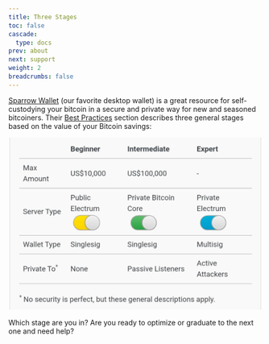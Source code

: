 ```yaml
---
title: Three Stages
toc: false
cascade:
  type: docs
prev: about
next: support
weight: 2
breadcrumbs: false
---
```


[Sparrow Wallet](https://sparrowwallet.com/) (our favorite desktop wallet) is a great resource for self-custodying your bitcoin in a secure and private way for new and seasoned bitcoiners. Their [Best Practices](https://sparrowwallet.com/docs/best-practices.html) section describes three general stages based on the value of your Bitcoin savings:

<center>
  <img src="https://raw.githubusercontent.com/inpharmaticist/beta/refs/heads/main/content/about/stages.jpeg" alt="Stages" width="500"/>
</center>

Which stage are you in? Are you ready to optimize or graduate to the next one and need help?
